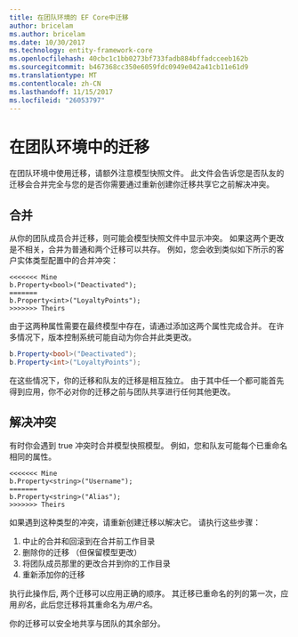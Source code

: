 ```yaml
---
title: 在团队环境的 EF Core中迁移
author: bricelam
ms.author: bricelam
ms.date: 10/30/2017
ms.technology: entity-framework-core
ms.openlocfilehash: 40cbc1c1bb0273bf733fadb884bffadcceeb162b
ms.sourcegitcommit: b467368cc350e6059fdc0949e042a41cb11e61d9
ms.translationtype: MT
ms.contentlocale: zh-CN
ms.lasthandoff: 11/15/2017
ms.locfileid: "26053797"
---
```

<a name="migrations-in-team-environments"></a>在团队环境中的迁移
===============================
在团队环境中使用迁移，请额外注意模型快照文件。 此文件会告诉您是否队友的迁移会合并完全与您的是否你需要通过重新创建你迁移共享它之前解决冲突。

<a name="merging"></a>合并
-------
从你的团队成员合并迁移，则可能会模型快照文件中显示冲突。 如果这两个更改是不相关，合并为普通和两个迁移可以共存。 例如，您会收到类似如下所示的客户实体类型配置中的合并冲突：

    <<<<<<< Mine
    b.Property<bool>("Deactivated");
    =======
    b.Property<int>("LoyaltyPoints");
    >>>>>>> Theirs

由于这两种属性需要在最终模型中存在，请通过添加这两个属性完成合并。 在许多情况下，版本控制系统可能自动为你合并此类更改。

``` csharp
b.Property<bool>("Deactivated");
b.Property<int>("LoyaltyPoints");
```

在这些情况下，你的迁移和队友的迁移是相互独立。 由于其中任一个都可能首先得到应用，你不必对你的迁移之前与团队共享进行任何其他更改。

<a name="resolving-conflicts"></a>解决冲突
-------------------
有时你会遇到 true 冲突时合并模型快照模型。 例如，您和队友可能每个已重命名相同的属性。

    <<<<<<< Mine
    b.Property<string>("Username");
    =======
    b.Property<string>("Alias");
    >>>>>>> Theirs

如果遇到这种类型的冲突，请重新创建迁移以解决它。 请执行这些步骤：

1. 中止的合并和回滚到在合并前工作目录
2. 删除你的迁移 （但保留模型更改）
3. 将团队成员那里的更改合并到你的工作目录
4. 重新添加你的迁移

执行此操作后, 两个迁移可以应用正确的顺序。 其迁移已重命名的列的第一次，应用*别名*，此后您迁移将其重命名为*用户名*。

你的迁移可以安全地共享与团队的其余部分。
